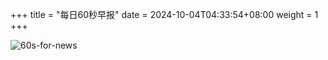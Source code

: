 +++
title = "每日60秒早报"
date = 2024-10-04T04:33:54+08:00
weight = 1
+++

![60s-for-news](/img/zaobao/zaobao.png "由 ALAPI 提供支持")
